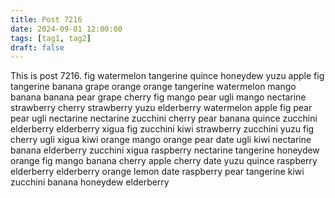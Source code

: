 ```yaml
---
title: Post 7216
date: 2024-09-01 12:00:00
tags: [tag1, tag2]
draft: false
---
```

This is post 7216.
fig
watermelon
tangerine
quince
honeydew
yuzu
apple
fig
tangerine
banana
grape
orange
orange
tangerine
watermelon
mango
banana
banana
pear
grape
cherry
fig
mango
pear
ugli
mango
nectarine
strawberry
cherry
strawberry
yuzu
elderberry
watermelon
apple
fig
pear
pear
ugli
nectarine
nectarine
zucchini
cherry
pear
banana
quince
zucchini
elderberry
elderberry
xigua
fig
zucchini
kiwi
strawberry
zucchini
yuzu
fig
cherry
ugli
xigua
kiwi
orange
mango
orange
pear
date
ugli
kiwi
nectarine
banana
elderberry
zucchini
xigua
raspberry
nectarine
tangerine
honeydew
orange
fig
mango
banana
cherry
apple
cherry
date
yuzu
quince
raspberry
elderberry
elderberry
orange
lemon
date
raspberry
pear
tangerine
kiwi
zucchini
banana
honeydew
elderberry
